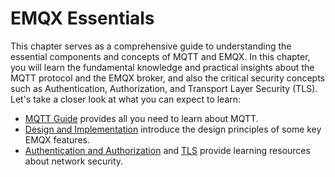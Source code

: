 # EMQX Essentials

This chapter serves as a comprehensive guide to understanding the essential components and concepts of MQTT and EMQX. In this chapter, you will learn the fundamental knowledge and practical insights about the MQTT protocol and the EMQX broker, and also the critical security concepts such as Authentication, Authorization, and Transport Layer Security (TLS). Let's take a closer look at what you can expect to learn:

- [MQTT Guide](https://www.emqx.com/en/mqtt-guide) provides all you need to learn about MQTT.
- [Design and Implementation](../design/overview.md) introduce the design principles of some key EMQX features.
- [Authentication and Authorization](./emqx-access-control.md) and [TLS](./emqx-tls.md) provide learning resources about network security.

